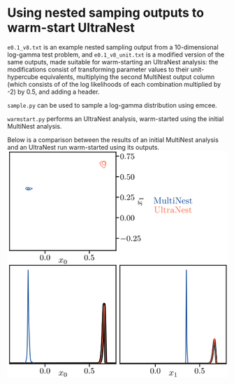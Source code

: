 # Using nested samping outputs to warm-start UltraNest
`e0.1_v8.txt` is an example nested sampling output from a 10-dimensional log-gamma test problem, and `e0.1_v8_unit.txt` is a modified version of the same outputs,
made suitable for warm-starting an UltraNest analysis: the modifications consist of transforming parameter values to their unit-hypercube equivalents, multiplying 
the second MultiNest output column (which consists of of the log likelihoods of each combination multiplied by -2) by 0.5, and adding a header. 

`sample.py` can be used to sample a log-gamma distribution using emcee.

`warmstart.py` performs an UltraNest analysis, warm-started using the initial MultiNest analysis. 

Below is a comparison between the results of an initial MultiNest analysis and an UltraNest run warm-started using its outputs.
![warm-staring](ultracheck.png)
